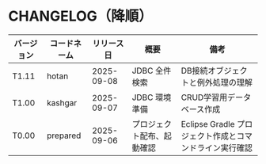 # CHANGELOG（降順）

| バージョン | コードネーム | リリース日 | 概要 | 備考 |
|------------|-------------|------------|------|------|
| T1.11 | hotan | 2025-09-08 | JDBC 全件検索 | DB接続オブジェクトと例外処理の理解 |
| T1.00 | kashgar | 2025-09-07 | JDBC 環境準備 | CRUD学習用データベース作成 |
| T0.00 | prepared | 2025-09-06 | プロジェクト配布、起動確認 | Eclipse Gradle プロジェクト作成とコマンドライン実行確認 |
